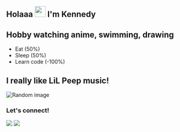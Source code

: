 ## Holaaa <img src="https://github.com/TheDudeThatCode/TheDudeThatCode/blob/master/Assets/Hi.gif" width="29px"> I'm Kennedy

## Hobby watching anime, swimming, drawing
- Eat (50%)
- Sleep (50%)
- Learn code (-100%)

## I really like LiL Peep music!
![Random image](https://telegra.ph/file/42934a3f63d07274d2de6.jpg)

### Let's connect!
<p>
    <a href="https://t.me/xgothboi" target="blank"><img src="https://img.shields.io/badge/sena-30302f?style=flat&logo=telegram" /></a>
    <a href="https://instagram.com/acxken._" target="blank"><img src="https://img.shields.io/badge/kennedy._-30302f?style=flat&logo=instagram" /></a>
